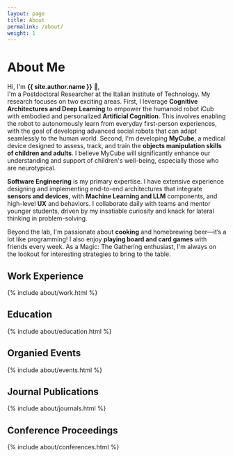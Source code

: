 ```yaml
---
layout: page
title: About
permalink: /about/
weight: 1
---
```


# **About Me**

Hi, I'm **{{ site.author.name }}** :wave:,<br>
I'm a Postdoctoral Researcher at the Italian Institute of Technology. My research focuses on two exciting areas. First, I leverage **Cognitive Architectures and Deep Learning** to empower the humanoid robot iCub with embodied and personalized **Artificial Cognition**. This involves enabling the robot to autonomously learn from everyday first-person experiences, with the goal of developing advanced social robots that can adapt seamlessly to the human world. Second, I'm developing **MyCube**, a medical device designed to assess, track, and train the **objects manipulation skills of children and adults**. I believe MyCube will significantly enhance our understanding and support of children's well-being, especially those who are neurotypical.

<b>Software Engineering</b> is my primary expertise. I have extensive experience designing and implementing end-to-end architectures that integrate <b>sensors and devices</b>, with <b>Machine Learning and LLM</b> components, and high-level <b>UX</b> and behaviors. I collaborate daily with teams and mentor younger students, driven by my insatiable curiosity and knack for lateral thinking in problem-solving.

Beyond the lab, I'm passionate about <b>cooking</b> and homebrewing beer—it’s a lot like programming! I also enjoy <b>playing board and card games</b> with friends every week. As a Magic: The Gathering enthusiast, I'm always on the lookout for interesting strategies to bring to the table.

## **Work Experience**

<div class="row">
{% include about/work.html %}
</div>

## **Education**

<div class="row">
{% include about/education.html %}
</div>

## **Organied Events**

<div class="row">
{% include about/events.html %}
</div>

## **Journal Publications**

<div class="row">
{% include about/journals.html %}
</div>

## **Conference Proceedings**

<div class="row">
{% include about/conferences.html %}
</div>